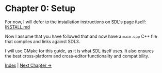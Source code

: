 # Chapter 0: Setup

For now, I will defer to the installation instructions on SDL's page itself:
[INSTALL.md](https://github.com/libsdl-org/SDL/blob/main/INSTALL.md)

Now I assume that you have followed that and now have a `main.cpp` C++ file that compiles and links against SDL3.

I will use CMake for this guide, as it is what SDL itself uses.
It also ensures the best cross-platform and cross-editor functionality and compatibility.

[Index](../README.md) | [Next Chapter →](../chapter01/README.md)
